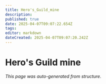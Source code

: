 ```yaml
---
title: Hero's_Guild_mine
description: 
published: true
date: 2025-04-07T09:07:22.654Z
tags: 
editor: markdown
dateCreated: 2025-04-07T09:07:20.242Z
---
```


# Hero's Guild mine

*This page was auto-generated from structure.*